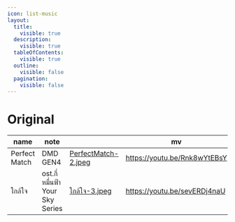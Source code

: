 ```yaml
---
icon: list-music
layout:
  title:
    visible: true
  description:
    visible: true
  tableOfContents:
    visible: true
  outline:
    visible: false
  pagination:
    visible: false
---
```


# Original

<table data-column-title-hidden data-view="cards"><thead><tr><th>name</th><th>note</th><th data-hidden data-card-cover data-type="files"></th><th data-hidden data-type="content-ref">mv</th><th data-hidden data-type="content-ref">streaming</th></tr></thead><tbody><tr><td>Perfect Match</td><td>DMD GEN4</td><td><a href="../.gitbook/assets/PerfectMatch-2.jpeg">PerfectMatch-2.jpeg</a></td><td><a href="https://youtu.be/Rnk8wYtEBsY">https://youtu.be/Rnk8wYtEBsY</a></td><td><a href="https://lnkfi.re/PerfectMatchDmdGen4">https://lnkfi.re/PerfectMatchDmdGen4</a></td></tr><tr><td>ใกล้ใจ</td><td>ost.กี่หมื่นฟ้า Your Sky Series</td><td><a href="../.gitbook/assets/ใกล้ใจ-3.jpeg">ใกล้ใจ-3.jpeg</a></td><td><a href="https://youtu.be/sevERDj4naU">https://youtu.be/sevERDj4naU</a></td><td><a href="https://lnkfi.re/GlaiJai">https://lnkfi.re/GlaiJai</a></td></tr></tbody></table>
